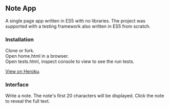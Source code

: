 ## Note App

A single page app written in ES5 with no libraries.  The project was supported with a testing framework also written in ES5 from scratch.

### Installation

Clone or fork.  
Open home.html in a browser.  
Open tests.html, inspect console to view to see the run tests.

[View on Heroku](http://notes-pm.herokuapp.com/).

### Interface

Write a note.  The note's first 20 characters will be displayed.  Click the note to reveal the full text.
